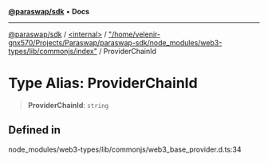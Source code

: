 [**@paraswap/sdk**](../../../../README.md) • **Docs**

***

[@paraswap/sdk](../../../../globals.md) / [\<internal\>](../../../README.md) / ["/home/velenir-gnx570/Projects/Paraswap/paraswap-sdk/node\_modules/web3-types/lib/commonjs/index"](../README.md) / ProviderChainId

# Type Alias: ProviderChainId

> **ProviderChainId**: `string`

## Defined in

node\_modules/web3-types/lib/commonjs/web3\_base\_provider.d.ts:34
